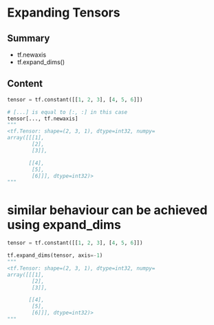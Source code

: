 # Expanding Tensors

## Summary

- tf.newaxis
- tf.expand_dims()

## Content

```python
tensor = tf.constant([[1, 2, 3], [4, 5, 6]])

# [...] is equal to [:, :] in this case
tensor[..., tf.newaxis]
"""
<tf.Tensor: shape=(2, 3, 1), dtype=int32, numpy=
array([[[1],
        [2],
        [3]],

       [[4],
        [5],
        [6]]], dtype=int32)>
"""
```

# similar behaviour can be achieved using expand_dims

```python
tensor = tf.constant([[1, 2, 3], [4, 5, 6]])

tf.expand_dims(tensor, axis=-1)
"""
<tf.Tensor: shape=(2, 3, 1), dtype=int32, numpy=
array([[[1],
        [2],
        [3]],

       [[4],
        [5],
        [6]]], dtype=int32)>
"""
```
